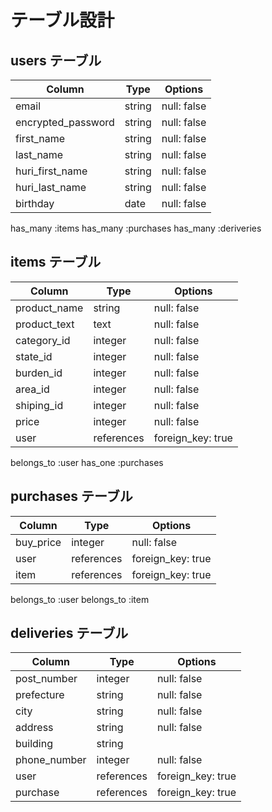 # テーブル設計

## users テーブル

| Column             | Type   | Options     |
| ------------------ | ------ | ----------- |
| email              | string | null: false |
| encrypted_password | string | null: false |
| first_name         | string | null: false |
| last_name          | string | null: false |
| huri_first_name    | string | null: false |
| huri_last_name     | string | null: false |
| birthday           | date   | null: false |

has_many :items
has_many :purchases
has_many :deriveries



## items テーブル

| Column       | Type       | Options           |
| ------------ | ---------- | ----------------- |
| product_name | string     | null: false       |
| product_text | text       | null: false       |
| category_id  | integer    | null: false       |
| state_id     | integer    | null: false       |
| burden_id    | integer    | null: false       |
| area_id      | integer    | null: false       |
| shiping_id   | integer    | null: false       |
| price        | integer    | null: false       |
| user         | references | foreign_key: true |

belongs_to :user 
has_one :purchases

## purchases テーブル

| Column    | Type       | Options           |
| --------- | ---------- | ----------------- |
| buy_price | integer     | null: false       |
| user      | references | foreign_key: true |
| item      | references | foreign_key: true |

belongs_to :user 
belongs_to :item 

## deliveries テーブル
| Column       | Type       | Options           |
| ------------ | ---------- | ----------------- |
| post_number  | integer    | null: false       |
| prefecture   | string     | null: false       |
| city         | string     | null: false       |
| address      | string     | null: false       |
| building     | string     |                   |
| phone_number | integer    | null: false       |
| user         | references | foreign_key: true |
| purchase     | references | foreign_key: true |

